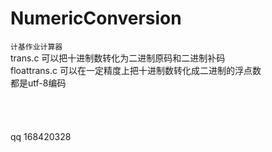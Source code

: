 # NumericConversion
`计基作业计算器`<br>
trans.c 
可以把十进制数转化为二进制原码和二进制补码<br>
floattrans.c 
可以在一定精度上把十进制数转化成二进制的浮点数<br>
都是utf-8编码<br>
<br>
<br>
<br>
<br>
qq 168420328
